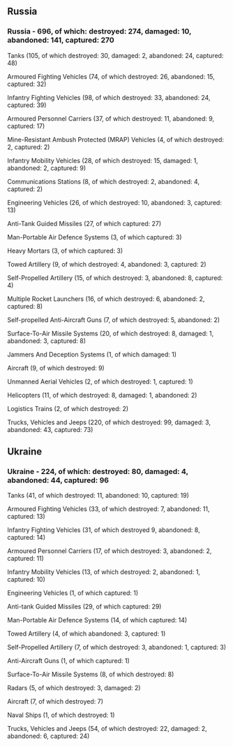 
 
 ## Russia
 
 ### Russia - 696, of which: destroyed: 274, damaged: 10, abandoned: 141, captured: 270

 

 

 Tanks (105, of which destroyed: 30, damaged: 2, abandoned: 24, captured: 48)

 Armoured Fighting Vehicles (74, of which destroyed: 26, abandoned: 15, captured: 32)

 Infantry Fighting Vehicles (98, of which destroyed: 33, abandoned: 24, captured: 39)

 Armoured Personnel Carriers (37, of which destroyed: 11, abandoned: 9, captured: 17)

 Mine-Resistant Ambush Protected (MRAP) Vehicles (4, of which destroyed: 2, captured: 2)

 Infantry Mobility Vehicles (28, of which destroyed: 15, damaged: 1, abandoned: 2, captured: 9)

 Communications Stations (8, of which destroyed: 2, abandoned: 4, captured: 2)

 Engineering Vehicles (26, of which destroyed: 10, abandoned: 3, captured: 13)

 Anti-Tank Guided Missiles (27, of which captured: 27)

 Man-Portable Air Defence Systems (3, of which captured: 3)

 Heavy Mortars (3, of which captured: 3)

 Towed Artillery (9, of which destroyed: 4, abandoned: 3, captured: 2)

 Self-Propelled Artillery (15, of which destroyed: 3, abandoned: 8, captured: 4)

 Multiple Rocket Launchers (16, of which destroyed: 6, abandoned: 2, captured: 8)

 Self-propelled Anti-Aircraft Guns (7, of which destroyed: 5, abandoned: 2)

 Surface-To-Air Missile Systems (20, of which destroyed: 8, damaged: 1, abandoned: 3, captured: 8)

 Jammers And Deception Systems (1, of which damaged: 1)

 Aircraft (9, of which destroyed: 9)

 Unmanned Aerial Vehicles (2, of which destroyed: 1, captured: 1)

 Helicopters (11, of which destroyed: 8, damaged: 1, abandoned: 2)

 Logistics Trains (2, of which destroyed: 2)

 Trucks, Vehicles and Jeeps (220, of which destroyed: 99, damaged: 3, abandoned: 43, captured: 73)

 
 
 ## Ukraine
 
 ### Ukraine - 224, of which: destroyed: 80, damaged: 4, abandoned: 44, captured: 96

 

 

 Tanks (41, of which destroyed: 11, abandoned: 10, captured: 19)

 Armoured Fighting Vehicles (33, of which destroyed: 7, abandoned: 11, captured: 13)

 Infantry Fighting Vehicles (31, of which destroyed 9, abandoned: 8, captured: 14)

 Armoured Personnel Carriers (17, of which destroyed: 3, abandoned: 2, captured: 11)

 Infantry Mobility Vehicles (13, of which destroyed: 2, abandoned: 1, captured: 10)

 Engineering Vehicles (1, of which captured: 1)

 Anti-tank Guided Missiles (29, of which captured: 29)

 Man-Portable Air Defence Systems (14, of which captured: 14)

 Towed Artillery (4, of which abandoned: 3, captured: 1)

 Self-Propelled Artillery (7, of which destroyed: 3, abandoned: 1, captured: 3)

 Anti-Aircraft Guns (1, of which captured: 1)

 Surface-To-Air Missile Systems (8, of which destroyed: 8)

 

 

 Radars (5, of which destroyed: 3, damaged: 2)

 Aircraft (7, of which destroyed: 7)

 Naval Ships (1, of which destroyed: 1)

 Trucks, Vehicles and Jeeps (54, of which destroyed: 22, damaged: 2, abandoned: 6, captured: 24)

